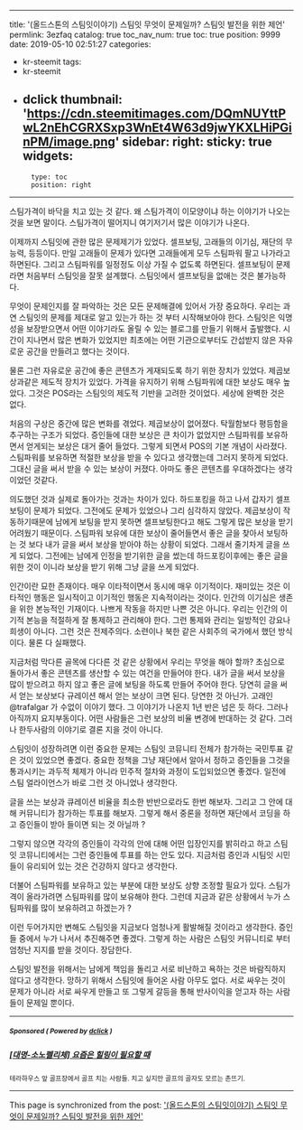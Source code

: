 
---
title: '(올드스톤의 스팀잇이야기) 스팀잇 무엇이 문제일까? 스팀잇 발전을 위한 제언'
permlink: 3ezfaq
catalog: true
toc_nav_num: true
toc: true
position: 9999
date: 2019-05-10 02:51:27
categories:
- kr-steemit
tags:
- kr-steemit
- dclick
thumbnail: 'https://cdn.steemitimages.com/DQmNUYttPwL2nEhCGRXSxp3WnEt4W63d9jwYKXLHiPGinPM/image.png'
sidebar:
    right:
        sticky: true
widgets:
    -
        type: toc
        position: right
---



스팀가격이 바닥을 치고 있는 것 같다. 왜 스팀가격이 이모양이냐 하는 이야기가 나오는 것을 보면 말이다. 스팀가격이 떨어지니 여기저기서 많은 이야기가 나온다. 

이제까지 스팀잇에 관한 많은 문제제기가 있었다. 셀프보팅, 고래들의 이기심, 재단의 무능력, 등등이다. 만일 고래들이 문제가 있다면 고래들에게 모두 스팀파워 팔고 나가라고 하면된다. 그리고 스팀파워를 일정정도 이상 가질 수 없도록 하면된다. 셀프보팅이 문제라면 처음부터 스팀잇을 잘못 설계했다. 스팀잇에서 셀프보팅을 없애는 것은 불가능하다. 

무엇이 문제인지를 잘 파악하는 것은 모든 문제해결에 있어서 가장 중요하다. 우리는 과연 스팀잇의 문제를 제대로 알고 있는가 하는 것 부터 시작해보아야 한다. 스팀잇은 익명성을 보장받으면서 어떤 이야기라도 올릴 수 있는 블로그를 만들기 위해서 출발했다. 시간이 지나면서 많은 변화가 있었지만 최초에는 어떤 기관으로부터도 간섭받지 않은 자유로운 공간을 만들려고 했다는 것이다. 

물론 그런 자유로운 공간에 좋은 콘텐츠가 게재되도록 하기 위한 장치가 있었다. 제곱보상과같은 제도적 장치가 있었다. 가격을 유지하기 위해 스팀파워에 대한 보상도 매우 높았다. 그것은  POS라는 스팀잇의 제도적 기반을 고려한 것이었다. 세상에 완벽한 것은 없다.

처음의 구상은 중간에 많은 변화를 겪었다. 제곱보상이 없어졌다. 탁월함보다 평등함을 추구하는 구조가 되었다. 증인들에 대한 보상은 큰 차이가 없었지만 스팀파워를 보유하면서 얻게되는 보상은 대거 줄어 들었다. 그렇게 되면서 POS의 기본 개념이 사라졌다. 스팀파워를 보유하면 적절한 보상을 받을 수 있다고 생각했는데 그러지 못하게 되었다. 그대신 글을 써서 받을 수 있는 보상이 커졌다. 아마도 좋은 콘텐츠를 우대하겠다는 생각이었던 것같다. 

의도했던 것과 실제로 돌아가는 것과는 차이가 있다. 하드포킹을 하고 나서 갑자기 셀프보팅이 문제가 되었다. 그전에도 문제가 있었으나 그리 심각하지 않았다. 제곱보상이 작동하기때문에 남에게 보팅을 받지 못하면 셀프보팅한다고 해도 그렇게 많은 보상을 받기 어려웠기 때문이다. 스팀파워 보유에 대한 보상이 줄어들면서 좋은 글을 찾아서 보팅하는 것 보다 내가 글을 써서 보상을 받아야 하는 상황이 되었다. 그래서 줄기차게 글을 쓰게 되었다. 그전에는 남에게 인정을 받기위한 글을 썼는데 하드포킹이후에는 좋은 글을 위한 것이 이니라 보상을 받기 위해 그냥 글을 쓰게 되었다. 

인간이란 묘한 존재이다. 매우 이타적이면서 동시에 매우 이기적이다. 재미있는 것은 이타적인 행동은 일시적이고 이기적인 행동은 지속적이라는 것이다. 인간의 이기심은 생존을 위한 본능적인 기재이다. 나쁘게 작동을 하지만 나쁜 것은 아니다. 우리는 인간의 이기적 본능을 적절하게 잘 통제하고 관리해야 한다. 그런 통제와 관리는 일방적인 강요나 희생이 아니다. 그런 것은 전제주의다. 소련이나 북한 같은 사회주의 국가에서 했던 방식이다. 물론 다 실패했다. 

지금처럼 막다른 골목에 다다른 것 같은 상황에서 우리는 무엇을 해야 할까? 초심으로 돌아가서 좋은 콘텐츠를 생산할 수 있는 여건을 만들어야 한다. 내가 글을 써서 보상을 많이 받으려고 하지 않고 좋은 글에 보팅을 하도록 만들어 주어야 한다. 당연히 글을 써서 얻는 보상보다 규레이션 해서 얻는 보상이 크면 된다. 당연한 것 아닌가. 고래인 @trafalgar 가 수없이 이야기 했다. 그 이야기가 나온지 1년 반은 넘은 듯 하다. 그러나 아직까지 요지부동이다. 어떤 사람들은 그런 보상의 비율 변경에 반대하는 것 같다. 그러나 한두사람의 이야기로 결론 지을 것이 아니다. 

스팀잇이 성장하려면 이런 중요한 문제는 스팀잇 코뮤니티 전체가 참가하는 국민투표 같은 것이 있었으면 좋겠다. 중요한 정책을 그냥 재단에서 알아서 정하고 증인들을 그것을 통과시키는 과두적 체제가 아니라 민주적 절차와 과정이 도입되었으면 좋겠다. 일전에 스팀 얼라이언스가 바로 그런 것 아니었나 생각한다. 

글을 쓰는 보상과 큐레이션 비율을 최소한 반반으로라도 한번 해보자. 그리고 그 안에 대해 커뮤니티가 참가하는 투표를 해보자. 그렇게 해서 중론을 정하면 재단에서 코딩을 하고 증인들이 받아 들이면 되는 것 아닐까 ?

그렇지 않으면 각각의 증인들이 각각의 안에 대해 어떤 입장인지를 밝히라고 하고 스팀잇 코뮤니티에서는 그런 증인들에 투표를 하는 안도 있다. 지금처럼 증인과 시팀잇 시민들이 유리되어 있는 것은 건강하지 않다고 생각한다. 

더불어 스팀파워를 보유하고 있는 부분에 대한 보상도 상향 조정할 필요가 있다. 스팀가격이 올라가려면 스팀파워를 많이 보유해야 한다. 그런데 지금과 같은 상황에서 누가 스팀파워를 많이 보유하려고 하겠는가 ? 

이런 두어가지만 변해도 스팀잇을 지금보다 엄청나게 활발해질 것이라고 생각한다. 증인들 중에서 누가 나서서 추진해주면 좋겠다. 그렇게 하는 사람은 스팀잇 커뮤니티로 부터 엄청난 지지를 받을 것이다. 장담한다.

스팀잇 발전을 위해서는 남에게 책임을 돌리고 서로 비난하고 욕하는 것은 바람직하지 않다고 생각한다. 망하기 위해서 스팀잇에 들어온 사람 아무도 없다. 서로 싸우는 것이 문제가 아니라 서로 싸우게 만들고 또 그렇게 갈등을 통해 반사이익을 얻고자 하는 사람들이 문제일 뿐이다. 





 

---

#####  <sub> **Sponsored ( Powered by [dclick](https://www.dclick.io) )** </sub>
##### [[대명-소노펠리체] 요즘은 힐링이 필요할 때](https://api.dclick.io/v1/c?x=eyJhbGciOiJIUzI1NiIsInR5cCI6IkpXVCJ9.eyJjIjoib2xkc3RvbmUiLCJzIjoiM2V6ZmFxIiwiYSI6WyJ0LTE4NDMiXSwidXJsIjoiaHR0cHM6Ly9zdGVlbWl0LmNvbS90cmlwc3RlZW0vQGp1bmUwNjIwL3R0MjAxOTA1MDl0MTIyNjIxMDE5eiIsImlhdCI6MTU1NzQ3MzMxOCwiZXhwIjoxODcyODMzMzE4fQ.iUDwTkX87DxMWqJ0lDi3I2-SVEmNR3o902WGmqf9eFk)
<sup>테라하우스 앞 골프장에서 골프 치는 사람들. 치고 싶지만 골프의 골자도 모르는 촌뜨기.</sup>


- - -

This page is synchronized from the post: ['(올드스톤의 스팀잇이야기) 스팀잇 무엇이 문제일까? 스팀잇 발전을 위한 제언'](https://steemit.com/@oldstone/3ezfaq)
